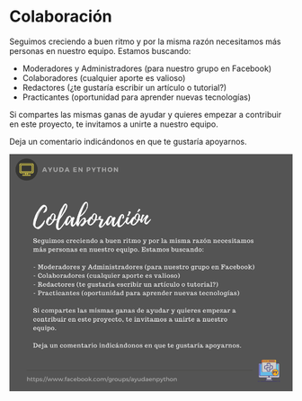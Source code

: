 # Colaboración

Seguimos creciendo a buen ritmo y por la misma razón necesitamos más personas en nuestro equipo. Estamos buscando:

- Moderadores y Administradores (para nuestro grupo en Facebook)
- Colaboradores (cualquier aporte es valioso)
- Redactores (¿te gustaría escribir un artículo o tutorial?)
- Practicantes (oportunidad para aprender nuevas tecnologías)

Si compartes las mismas ganas de ayudar y quieres empezar a contribuir en este proyecto, te invitamos a unirte a nuestro equipo.

Deja un comentario indicándonos en que te gustaría apoyarnos.

![colaboración](./assets/2022-03-09-colaboracion.png)